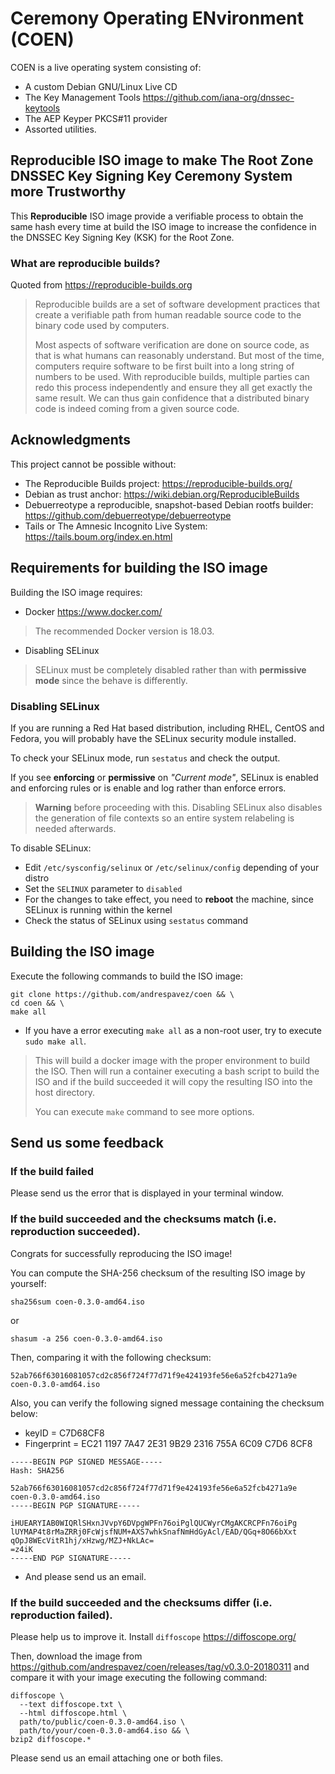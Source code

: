 # Ceremony Operating ENvironment (COEN)

COEN is a live operating system consisting of:

- A custom Debian GNU/Linux Live CD
- The Key Management Tools https://github.com/iana-org/dnssec-keytools
- The AEP Keyper PKCS#11 provider
- Assorted utilities.

## Reproducible ISO image to make The Root Zone DNSSEC Key Signing Key Ceremony System more Trustworthy

This **Reproducible** ISO image provide a verifiable process to obtain the same
hash every time at build the ISO image to increase the confidence in the DNSSEC Key
Signing Key (KSK) for the Root Zone.

### What are reproducible builds?

Quoted from https://reproducible-builds.org

> Reproducible builds are a set of software development practices that create a
verifiable path from human readable source code to the binary code used by
computers.
>
> Most aspects of software verification are done on source code, as that is what
humans can reasonably understand. But most of the time, computers require
software to be first built into a long string of numbers to be used. With
reproducible builds, multiple parties can redo this process independently and
ensure they all get exactly the same result. We can thus gain confidence that a
distributed binary code is indeed coming from a given source code.

## Acknowledgments

This project cannot be possible without:
- The Reproducible Builds project: https://reproducible-builds.org/
- Debian as trust anchor:  https://wiki.debian.org/ReproducibleBuilds
- Debuerreotype a reproducible, snapshot-based Debian rootfs builder:  
https://github.com/debuerreotype/debuerreotype
- Tails or The Amnesic Incognito Live System:
https://tails.boum.org/index.en.html

## Requirements for building the ISO image

Building the ISO image requires:

- Docker https://www.docker.com/
> The recommended Docker version is 18.03.

- Disabling SELinux
> SELinux must be completely disabled rather than with **permissive mode** since
the behave is differently.

### Disabling SELinux

If you are running a Red Hat based distribution, including RHEL, CentOS and
Fedora, you will probably have the SELinux security module installed.

To check your SELinux mode, run `sestatus` and check the output.

If you see **enforcing** or **permissive** on *"Current mode"*, SELinux is
enabled and enforcing rules or is enable and log rather than enforce errors.

> **Warning** before proceeding with this. Disabling SELinux also disables the
generation of file contexts so an entire system relabeling is needed afterwards.

To disable SELinux:

- Edit `/etc/sysconfig/selinux` or `/etc/selinux/config` depending of your distro
- Set the `SELINUX` parameter to `disabled`
- For the changes to take effect, you need to **reboot** the machine, since
SELinux is running within the kernel
- Check the status of SELinux using `sestatus` command

## Building the ISO image

Execute the following commands to build the ISO image:

```
git clone https://github.com/andrespavez/coen && \
cd coen && \
make all
```
* If you have a error executing `make all` as a non-root user, try to
execute `sudo make all`.

> This will build a docker image with the proper environment to build the
ISO. Then will run a container executing a bash script to build the ISO and
if the build succeeded it will copy the resulting ISO into the host directory.
>
> You can execute `make` command to see more options.

## Send us some feedback

### If the build failed

Please send us the error that is displayed in your terminal window.

### If the build succeeded and the checksums match (i.e. reproduction succeeded).

Congrats for successfully reproducing the ISO image!

You can compute the SHA-256 checksum of the resulting ISO image by yourself:

```
sha256sum coen-0.3.0-amd64.iso
```
or
```
shasum -a 256 coen-0.3.0-amd64.iso
```

Then, comparing it with the following checksum:

```
52ab766f63016081057cd2c856f724f77d71f9e424193fe56e6a52fcb4271a9e  coen-0.3.0-amd64.iso
```

Also, you can verify the following signed message containing the checksum below:

- keyID = C7D68CF8
- Fingerprint = EC21 1197 7A47 2E31 9B29  2316 755A 6C09 C7D6 8CF8

```
-----BEGIN PGP SIGNED MESSAGE-----
Hash: SHA256

52ab766f63016081057cd2c856f724f77d71f9e424193fe56e6a52fcb4271a9e  coen-0.3.0-amd64.iso
-----BEGIN PGP SIGNATURE-----

iHUEARYIAB0WIQRlSHxnJVvpY6DVpgWPFn76oiPglQUCWyrCMgAKCRCPFn76oiPg
lUYMAP4t8rMaZRRj0FcWjsfNUM+AXS7whkSnafNmHdGyAcl/EAD/QGq+8O66bXxt
qOpJ8WEcVitR1hj/xHzwg/MZJ+NkLAc=
=z4iK
-----END PGP SIGNATURE-----
```

- And please send us an email.

### If the build succeeded and the checksums differ (i.e. reproduction failed).

Please help us to improve it. Install `diffoscope` https://diffoscope.org/

Then, download the image from
https://github.com/andrespavez/coen/releases/tag/v0.3.0-20180311
and compare it with your image executing the following command:

```
diffoscope \
  --text diffoscope.txt \
  --html diffoscope.html \
  path/to/public/coen-0.3.0-amd64.iso \
  path/to/your/coen-0.3.0-amd64.iso && \
bzip2 diffoscope.*
```
Please send us an email attaching one or both files.
